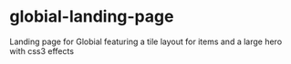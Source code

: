 # globial-landing-page
Landing page for Globial featuring a tile layout for items and a large hero with css3 effects
